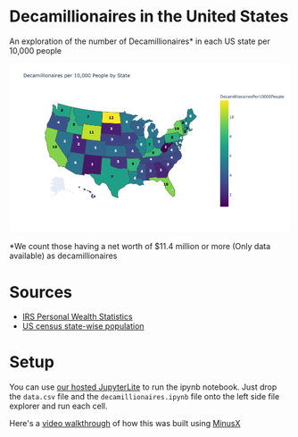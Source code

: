 # Decamillionaires in the United States

An exploration of the number of Decamillionaires* in each US state per 10,000 people

![Plot of decamillionaires per 10,000 people](plot.png "Plot of decamillionaires per 10,000 people")

*We count those having a net worth of $11.4 million or more (Only data available) as decamillionaires

# Sources
* [IRS Personal Wealth Statistics](https://www.irs.gov/statistics/soi-tax-stats-personal-wealth-statistics)
* [US census state-wise population](https://www.census.gov/data/tables/time-series/demo/popest/2020s-state-total.html)

# Setup
You can use [our hosted JupyterLite](https://minusxai.github.io/jupyterlite/lab/index.html) to run the ipynb notebook. Just drop the `data.csv` file and the `decamillionaires.ipynb` file onto the left side file explorer and run each cell.

Here's a [video walkthrough](https://youtu.be/dANHVKezZ4w) of how this was built using [MinusX](https://github.com/minusxai/minusx)